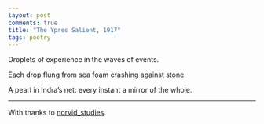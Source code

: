 ```yaml
---
layout: post
comments: true
title: "The Ypres Salient, 1917"
tags: poetry
---
```

<p>Droplets of experience in the waves of events. </p>
<p>Each drop flung from sea foam crashing against stone</p>
<p>A pearl in Indra’s net: every instant a mirror of the whole.</p>

---
With thanks to [norvid_studies](https://x.com/norvid_studies/status/1977816849661481101).
